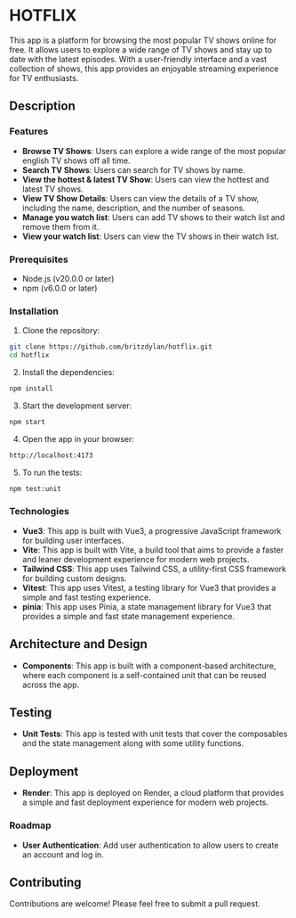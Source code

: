 # HOTFLIX

This app is a platform for browsing the most popular TV shows online for free. It allows users to explore a wide range of TV shows and stay up to date with the latest episodes. With a user-friendly interface and a vast collection of shows, this app provides an enjoyable streaming experience for TV enthusiasts.

## Description

### Features

- **Browse TV Shows**: Users can explore a wide range of the most popular english TV shows off all time.
- **Search TV Shows**: Users can search for TV shows by name.
- **View the hottest & latest TV Show**: Users can view the hottest and latest TV shows.
- **View TV Show Details**: Users can view the details of a TV show, including the name, description, and the number of seasons.
- **Manage you watch list**: Users can add TV shows to their watch list and remove them from it.
- **View your watch list**: Users can view the TV shows in their watch list.

### Prerequisites

- Node.js (v20.0.0 or later)
- npm (v6.0.0 or later)

### Installation

1. Clone the repository:

```bash
git clone https://github.com/britzdylan/hotflix.git
cd hotflix
```

2. Install the dependencies:

```bash
npm install
```

3. Start the development server:

```bash
npm start
```

4. Open the app in your browser:

```bash
http://localhost:4173
```

5. To run the tests:

```bash
npm test:unit
```

### Technologies

- **Vue3**: This app is built with Vue3, a progressive JavaScript framework for building user interfaces.
- **Vite**: This app is built with Vite, a build tool that aims to provide a faster and leaner development experience for modern web projects.
- **Tailwind CSS**: This app uses Tailwind CSS, a utility-first CSS framework for building custom designs.
- **Vitest**: This app uses Vitest, a testing library for Vue3 that provides a simple and fast testing experience.
- **pinia**: This app uses Pinia, a state management library for Vue3 that provides a simple and fast state management experience.

## Architecture and Design

- **Components**: This app is built with a component-based architecture, where each component is a self-contained unit that can be reused across the app.

## Testing

- **Unit Tests**: This app is tested with unit tests that cover the composables and the state management along with some utility functions.

## Deployment

- **Render**: This app is deployed on Render, a cloud platform that provides a simple and fast deployment experience for modern web projects.

### Roadmap

- **User Authentication**: Add user authentication to allow users to create an account and log in.

## Contributing

Contributions are welcome! Please feel free to submit a pull request.
